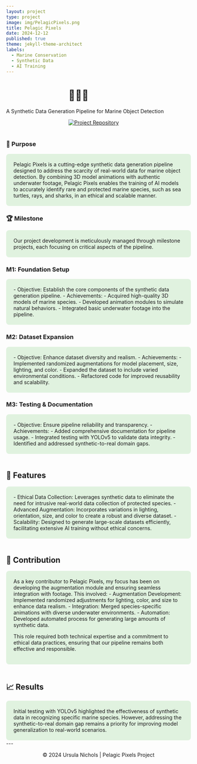 ```yaml
---
layout: project
type: project
image: img/PelagicPixels.png
title: Pelagic Pixels
date: 2024-12-12
published: true
theme: jekyll-theme-architect
labels:
  - Marine Conservation
  - Synthetic Data
  - AI Training
---
```

<style>
  .container1 {
    background-color: #e0f2df;
    padding: 20px;
    border-radius: 8px;
  }
  </style>
<h1 style="margin-left: 170px;">🌊🐢🦈</h1>
<p>A Synthetic Data Generation Pipeline for Marine Object Detection</p>
<div>
    <a style="margin-left: 170px;" href="https://github.com/unichols/Pelagic-Pixels"><img src="https://img.shields.io/badge/Repository-GitHub-e0f2df.svg" alt="Project Repository"></a>
</div>
<br>

### 🎯 Purpose

<div class="col-lg-9 container1">
Pelagic Pixels is a cutting-edge synthetic data generation pipeline designed to address the scarcity of real-world data for marine object detection. By combining 3D model animations with authentic underwater footage, Pelagic Pixels enables the training of AI models to accurately identify rare and protected marine species, such as sea turtles, rays, and sharks, in an ethical and scalable manner.
</div>

### 🏆 Milestone

<div class="col-lg-9 container1">
Our project development is meticulously managed through milestone projects, each focusing on critical aspects of the pipeline.
</div>

### M1: Foundation Setup
<div class="col-lg-9 container1">
- Objective: Establish the core components of the synthetic data generation pipeline.
- Achievements:
  - Acquired high-quality 3D models of marine species.
  - Developed animation modules to simulate natural behaviors.
  - Integrated basic underwater footage into the pipeline.
</div>

### M2: Dataset Expansion
<div class="col-lg-9 container1">
- Objective: Enhance dataset diversity and realism.
- Achievements:
  - Implemented randomized augmentations for model placement, size, lighting, and color.
  - Expanded the dataset to include varied environmental conditions.
  - Refactored code for improved reusability and scalability.
</div>

### M3: Testing & Documentation
<div class="col-lg-9 container1">
- Objective: Ensure pipeline reliability and transparency.
- Achievements:
  - Added comprehensive documentation for pipeline usage.
  - Integrated testing with YOLOv5 to validate data integrity.
  - Identified and addressed synthetic-to-real domain gaps.
</div>
<br>

## 🌟 Features
<div class="col-lg-9 container1">
- Ethical Data Collection: Leverages synthetic data to eliminate the need for intrusive real-world data collection of protected species.
- Advanced Augmentation: Incorporates variations in lighting, orientation, size, and color to create a robust and diverse dataset.
- Scalability: Designed to generate large-scale datasets efficiently, facilitating extensive AI training without ethical concerns.
</div>
<br>

## 🤝 Contribution
<div class="col-lg-9 container1">
As a key contributor to Pelagic Pixels, my focus has been on developing the augmentation module and ensuring seamless integration with footage. This involved:
- Augmentation Development: Implemented randomized adjustments for lighting, color, and size to enhance data realism.
- Integration: Merged species-specific animations with diverse underwater environments.
- Automation: Developed automated process for generating large amounts of synthetic data.

This role required both technical expertise and a commitment to ethical data practices, ensuring that our pipeline remains both effective and responsible.
</div>
<br>

## 📈 Results
<div class="col-lg-9 container1">
Initial testing with YOLOv5 highlighted the effectiveness of synthetic data in recognizing specific marine species. However, addressing the synthetic-to-real domain gap remains a priority for improving model generalization to real-world scenarios.
</div>
---

<div align="center">
  <p>© 2024 Ursula Nichols | Pelagic Pixels Project</p>
</div>
